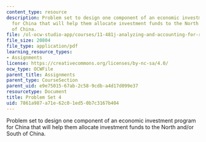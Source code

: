 ```yaml
---
content_type: resource
description: Problem set to design one component of an economic investment program
  for China that will help them allocate investment funds to the North and/or South
  of China.
file: /ol-ocw-studio-app/courses/11-481j-analyzing-and-accounting-for-regional-economic-growth-spring-2009/7861a987a71e62c01ed50b7c3167b404_MIT11_481Js09_pset04.pdf
file_size: 20804
file_type: application/pdf
learning_resource_types:
- Assignments
license: https://creativecommons.org/licenses/by-nc-sa/4.0/
ocw_type: OCWFile
parent_title: Assignments
parent_type: CourseSection
parent_uid: e9e75015-67ab-2c58-9cdb-a4d17d099e37
resourcetype: Document
title: Problem Set 4
uid: 7861a987-a71e-62c0-1ed5-0b7c3167b404
---
```

Problem set to design one component of an economic investment program for China that will help them allocate investment funds to the North and/or South of China.